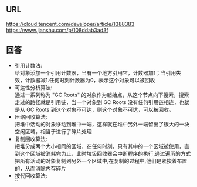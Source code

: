 
## URL
 https://cloud.tencent.com/developer/article/1388383
 https://www.jianshu.com/p/108ddab3ad3f
 

## 回答
   * 引用计数法:<br>
     给对象添加一个引用计数器，当有一个地方引用它，计数器加1；当引用失效，计数器减1.任何时刻计数器为0，表示这个对象可以被回收
   * 可达性分析算法:<br>
     通过一系列称为 "GC Roots" 的对象作为起始点，从这个节点向下搜索，搜索走过的路径就是引用链，当一个对象到 GC Roots 没有任何引用链相连，也就是从 GC Roots 到这个对象不可达，则这个对象不可达，可以被回收。
   * 压缩回收算法:<br>
     把堆中活动的对象移动到堆中一端，这样就在堆中另外一端留出了很大的一块空闲区域，相当于进行了碎片处理
   * 复制回收算法:<br>
     把堆分成两个大小相同的区域，在任何时刻，只有其中的一个区域被使用，直到这个区域被消耗完为止，此时垃圾回收器会中断程序的执行,通过遍历的方式把所有活动的对象复制到另外一个区域中,在复制的过程中,他们是紧挨着布置的，从而消除内存碎片
   * 按代回收算法:<br>                                                                                                                                                                                                                                                               ``